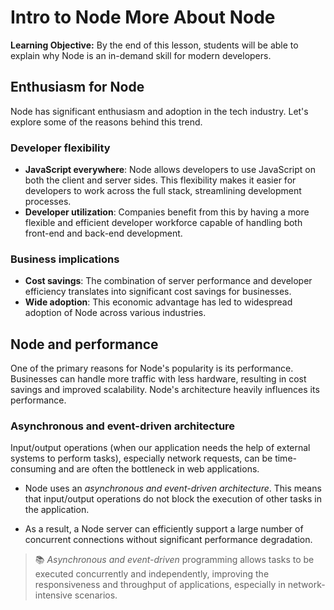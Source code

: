 <h1>
  <span class="headline">Intro to Node</span>
  <span class="subhead">More About Node</span>
</h1>

**Learning Objective:** By the end of this lesson, students will be able to explain why Node is an in-demand skill for modern developers.

## Enthusiasm for Node

Node has significant enthusiasm and adoption in the tech industry. Let's explore some of the reasons behind this trend.

### Developer flexibility

- **JavaScript everywhere**: Node allows developers to use JavaScript on both the client and server sides. This flexibility makes it easier for developers to work across the full stack, streamlining development processes.
- **Developer utilization**: Companies benefit from this by having a more flexible and efficient developer workforce capable of handling both front-end and back-end development.

### Business implications

- **Cost savings**: The combination of server performance and developer efficiency translates into significant cost savings for businesses.
- **Wide adoption**: This economic advantage has led to widespread adoption of Node across various industries.

## Node and performance

One of the primary reasons for Node's popularity is its performance. Businesses can handle more traffic with less hardware, resulting in cost savings and improved scalability. Node's architecture heavily influences its performance.

### Asynchronous and event-driven architecture

Input/output operations (when our application needs the help of external systems to perform tasks), especially network requests, can be time-consuming and are often the bottleneck in web applications.

- Node uses an *asynchronous and event-driven architecture*. This means that input/output operations do not block the execution of other tasks in the application.

- As a result, a Node server can efficiently support a large number of concurrent connections without significant performance degradation.

> 📚 *Asynchronous and event-driven* programming allows tasks to be executed concurrently and independently, improving the responsiveness and throughput of applications, especially in network-intensive scenarios.
